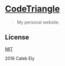 # [CodeTriangle](http://CodeTri.net) #
> My personal website.

## License ##
[MIT](LICENSE)

2016 Caleb Ely
